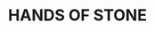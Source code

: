 ---
layout: piece
order: "09"
title: HANDS OF STONE
year: 2019
spotify_link: https://open.spotify.com/album/4RWY5t0oQYkateNr4v0PPS?si=bvE1NNp9SDOLNhNW9Iz95A
google_link:  https://play.google.com/store/music/album/Jarran_Ahaz_Hands_of_Stone?id=Bhuu7jmun7rf5gy6dx3zdzg4i3e&hl=en
apple_link: https://music.apple.com/us/album/hands-of-stone-single/1481745145
amazon_link: https://www.amazon.com/Hands-of-Stone-Explicit/dp/B07YJJWHQS/ref=sr_1_8?keywords=Jarran+Ahaz&qid=1582515564&s=dmusic&search-type=ss&sr=1-8
---